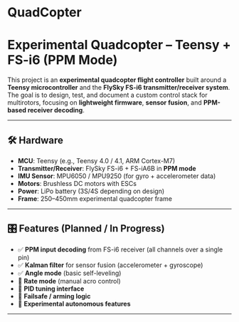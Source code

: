 # QuadCopter

# Experimental Quadcopter – Teensy + FS-i6 (PPM Mode)

This project is an **experimental quadcopter flight controller** built around a **Teensy microcontroller** and the **FlySky FS-i6 transmitter/receiver system**.  
The goal is to design, test, and document a custom control stack for multirotors, focusing on **lightweight firmware**, **sensor fusion**, and **PPM-based receiver decoding**.

---

## 🛠 Hardware

- **MCU**: Teensy (e.g., Teensy 4.0 / 4.1, ARM Cortex-M7)  
- **Transmitter/Receiver**: FlySky FS-i6 + FS-iA6B in **PPM mode**  
- **IMU Sensor**: MPU6050 / MPU9250 (for gyro + accelerometer data)  
- **Motors**: Brushless DC motors with ESCs  
- **Power**: LiPo battery (3S/4S depending on design)  
- **Frame**: 250–450mm experimental quadcopter frame  

---

## 🎛 Features (Planned / In Progress)

- ✅ **PPM input decoding** from FS-i6 receiver (all channels over a single pin)  
- ✅ **Kalman filter** for sensor fusion (accelerometer + gyroscope)  
- ✅ **Angle mode** (basic self-leveling)  
- 🚧 **Rate mode** (manual acro control)  
- 🚧 **PID tuning interface**  
- 🚧 **Failsafe / arming logic**  
- 🚧 **Experimental autonomous features**  

---
